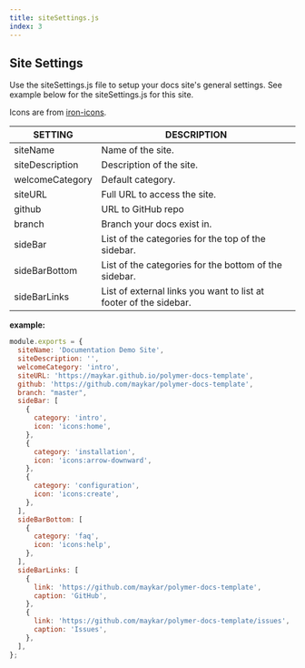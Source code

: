 ```yaml
---
title: siteSettings.js
index: 3
---
```


## Site Settings

Use the siteSettings.js file to setup your docs site's general settings. See example below for the siteSettings.js for this site.

Icons are from [iron-icons](https://www.webcomponents.org/element/@polymer/iron-icons/demo/demo/index.html).

|SETTING|DESCRIPTION
|-|-|
|siteName|Name of the site.
|siteDescription|Description of the site.
|welcomeCategory|Default category.
|siteURL|Full URL to access the site.
|github|URL to GitHub repo
|branch|Branch your docs exist in.
|sideBar|List of the categories for the top of the sidebar.
|sideBarBottom|List of the categories for the bottom of the sidebar.
|sideBarLinks|List of external links you want to list at footer of the sidebar.

**example:**

```js
module.exports = {
  siteName: 'Documentation Demo Site',
  siteDescription: '',
  welcomeCategory: 'intro',
  siteURL: 'https://maykar.github.io/polymer-docs-template',
  github: 'https://github.com/maykar/polymer-docs-template',
  branch: "master",
  sideBar: [
    {
      category: 'intro',
      icon: 'icons:home',
    },
    {
      category: 'installation',
      icon: 'icons:arrow-downward',
    },
    {
      category: 'configuration',
      icon: 'icons:create',
    },
  ],
  sideBarBottom: [
    {
      category: 'faq',
      icon: 'icons:help',
    },
  ],
  sideBarLinks: [
    {
      link: 'https://github.com/maykar/polymer-docs-template',
      caption: 'GitHub',
    },
    {
      link: 'https://github.com/maykar/polymer-docs-template/issues',
      caption: 'Issues',
    },
  ],
};

```
